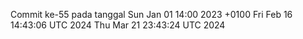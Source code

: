 Commit ke-55 pada tanggal Sun Jan 01 14:00 2023 +0100
Fri Feb 16 14:43:06 UTC 2024
Thu Mar 21 23:43:24 UTC 2024
